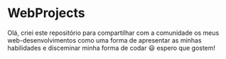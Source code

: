 # WebProjects

Olá, criei este repositório para compartilhar com a comunidade os meus web-desenvolvimentos como uma forma de apresentar as minhas habilidades e disceminar minha forma de codar 😃 espero que gostem!
